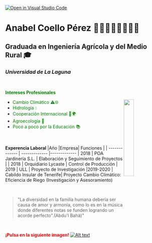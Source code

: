 [![Open in Visual Studio Code](https://classroom.github.com/assets/open-in-vscode-f059dc9a6f8d3a56e377f745f24479a46679e63a5d9fe6f495e02850cd0d8118.svg)](https://classroom.github.com/online_ide?assignment_repo_id=6129508&assignment_repo_type=AssignmentRepo)
# Anabel Coello Pérez :rose::deciduous_tree::ear_of_rice::cactus::sunflower::mushroom::mount_fuji::violin:
## Graduada en Ingeniería Agrícola y del Medio Rural :mortar_board:
### *Universidad de La Laguna* 
<br />

<span style="color:green"> **Intereses Profesionales**
<p> 
<img 
width="25%"
src="https://ep01.epimg.net/elpais/imagenes/2018/06/21/paco_nadal/1529603610_975669_1529650765_sumario_normal.jpg" align="right"> 

* <span style="color:green">Cambio Climático :warning::globe_with_meridians:        
* <span style="color:green">Hidrología :droplet:
* <span style="color:green">Cooperación Internacional :open_hands::earth_africa:
* <span style="color:green">Agroecología :seedling:
* <span style="color:green">Poco a poco por la Educación :books:
</p>
<br />

**Experencia Laboral**
|Año |Empresa| Funciones |
| ------------- | ------------- |-------------
| 2018  | POA Jardinería S.L.  | Elaboración y Seguimiento de Proyectos |
| 2018 | Orquidiario Lycaste  | Control de Producción
| 2019 | ULL | Proyecto de Investigación
|2019-2020 | Cabildo Insular de Tenerife| Proyecto Cambio Climático: Eficiencia de Riego (Investigación y Asesoramiento)

<br />
<blockquote cite="https://www.mundifrases.com/frases-de/abdul-baha/#:~:text=%E2%80%9CNo%20permit%C3%A1is%20que%20la%20diferencia,y%20rivalidad%20en%20vuestro%20coraz%C3%B3n.">
"La diversidad en la familia humana debería ser causa de amor y armonía, como lo es en la música donde diferentes notas se funden logrando un acorde perfecto".(Abdu'l Bahá)"
</blockquote>

<br />

<span style="color:red"> **¡Pulsa en la siguiente imagen!**
[![Alt text](https://i.pinimg.com/236x/ed/37/cf/ed37cf7817c3c8b240d1b95ddd5983d9--search.jpg)](https://www.youtube.com/watch?v=Bu-pRFmY_Pk)
